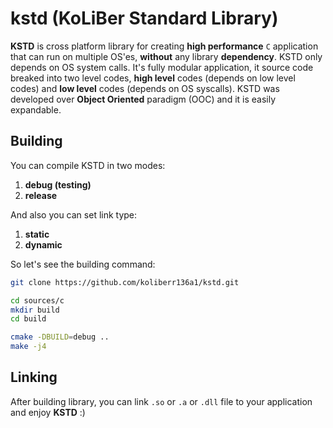 # kstd (KoLiBer Standard Library)

__KSTD__ is cross platform library for creating __high performance__ `C` application that can run on multiple OS'es, __without__ any library __dependency__.
KSTD only depends on OS system calls.
It's fully modular application, it source code breaked into two level codes, __high level__ codes (depends on low level codes) and __low level__ codes (depends on OS syscalls).
KSTD was developed over __Object Oriented__ paradigm (OOC) and it is easily expandable.

## Building

You can compile KSTD in two modes:

1. __debug (testing)__
2. __release__

And also you can set link type:

1. __static__
2. __dynamic__

So let's see the building command:

```bash
git clone https://github.com/koliberr136a1/kstd.git

cd sources/c
mkdir build
cd build

cmake -DBUILD=debug ..
make -j4
```

## Linking

After building library, you can link `.so` or `.a` or `.dll` file to your application and enjoy __KSTD__ :)